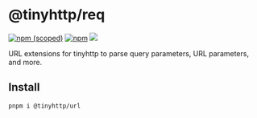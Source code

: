 # @tinyhttp/req

[![npm (scoped)][npm-badge]](https://npmjs.com/package/@tinyhttp/req) [![npm][dl-badge]](https://npmjs.com/package/@tinyhttp/req) [![][web-badge]](https://tinyhttp.v1rtl.site/mw/req)

URL extensions for tinyhttp to parse query parameters, URL parameters, and more.

## Install

```sh
pnpm i @tinyhttp/url
```

[npm-badge]: https://img.shields.io/npm/v/@tinyhttp/req?style=flat-square
[dl-badge]: https://img.shields.io/npm/dt/@tinyhttp/req?style=flat-square
[web-badge]: https://img.shields.io/badge/website-visit-hotpink?style=flat-square
